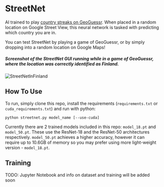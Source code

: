 # StreetNet
AI trained to play [country streaks on GeoGuessr](https://www.geoguessr.com/country-streak). When placed in a random location on Google Street View, this neural network is tasked with predicting which country you are in.

You can test StreetNet by playing a game of GeoGuessr, or by simply dropping into a random location on Google Maps!

##### Screenshot of the StreetNet GUI running while in a game of GeoGuessr, where the location was correctly identified as Finland. 
![StreetNetInFinland](https://user-images.githubusercontent.com/26235672/162554558-a799554d-931c-46f0-bc05-000525339acc.jpg)

## How To Use

To run, simply clone this repo, install the requirements (`requirements.txt` or `cuda_requirements.txt`) and run with python:
```
python streetnet.py model_name [--use-cuda]
```

Currently there are 2 trained models included in this repo: `model_18.pt` and `model_50.pt`. These use the ResNet-18 and the ResNet-50 architectures respectively. `model_50.pt` achieves a higher accuracy, however it can require up to 10.6GB of memory so you may prefer using more light-weight version - `model_18.pt`.

## Training

TODO: Jupyter Notebook and info on dataset and training will be added soon

